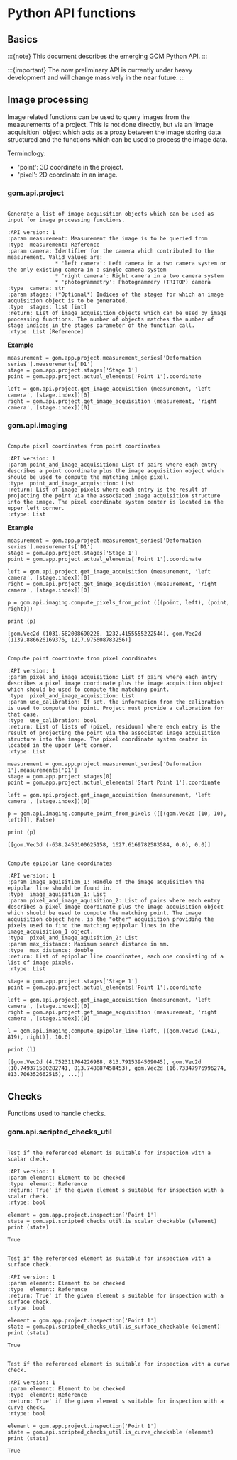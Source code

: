 # Python API functions

## Basics

:::{note}
This document describes the emerging GOM Python API.
:::

:::{important}
The now preliminary API is currently under heavy development and will change massively in the near future.
:::

## Image processing

Image related functions can be used to query images from the measurements of a project. This is not done directly, but via an 'image acquisition' object which acts as a proxy between the image storing data structured and the functions which can be used to process the image data.

Terminology:

* 'point': 3D coordinate in the project.
* 'pixel': 2D coordinate in an image.

### gom.api.project

```{py:function} gom.api.project.get_image_aquisition (measurement, camera, stages)

Generate a list of image acquisition objects which can be used as input for image processing functions.

:API version: 1
:param measurement: Measurement the image is to be queried from
:type  measurement: Reference
:param camera: Identifier for the camera which contributed to the measurement. Valid values are:
               * 'left camera': Left camera in a two camera system or the only existing camera in a single camera system
               * 'right camera': Right camera in a two camera system
               * 'photogrammetry': Photogrammery (TRITOP) camera
:type  camera: str
:param stages: (*Optional*) Indices of the stages for which an image acquisition object is to be generated.
:type  stages: list [int]
:return: List of image acquisition objects which can be used by image processing functions. The number of objects matches the number of stage indices in the stages parameter of the function call.
:rtype: List [Reference]
```

**Example**

```
measurement = gom.app.project.measurement_series['Deformation series'].measurements['D1']
stage = gom.app.project.stages['Stage 1']
point = gom.app.project.actual_elements['Point 1'].coordinate
 
left = gom.api.project.get_image_acquisition (measurement, 'left camera', [stage.index])[0]
right = gom.api.project.get_image_acquisition (measurement, 'right camera', [stage.index])[0]
```

### gom.api.imaging

```{py:function} gom.api.imaging.compute_pixels_from_point (point_and_image_acquisition)

Compute pixel coordinates from point coordinates

:API version: 1
:param point_and_image_acquisition: List of pairs where each entry describes a point coordinate plus the image acquisition object which should be used to compute the matching image pixel.
:type  point_and_image_acquisition: List
:return: List of image pixels where each entry is the result of projecting the point via the associated image acquisition structure into the image. The pixel coordinate system center is located in the upper left corner.
:rtype: List
```

**Example**

```
measurement = gom.app.project.measurement_series['Deformation series'].measurements['D1']
stage = gom.app.project.stages['Stage 1']
point = gom.app.project.actual_elements['Point 1'].coordinate
 
left = gom.api.project.get_image_acquisition (measurement, 'left camera', [stage.index])[0]
right = gom.api.project.get_image_acquisition (measurement, 'right camera', [stage.index])[0]
 
p = gom.api.imaging.compute_pixels_from_point ([(point, left), (point, right)])
 
print (p)
```
```
[gom.Vec2d (1031.582008690226, 1232.4155555222544), gom.Vec2d (1139.886626169376, 1217.975608783256)]
```

```{py:function} gom.api.imaging.compute_point_from_pixels ([[pixel_and_image acquisition]], use_calibration)

Compute point coordinate from pixel coordinates

:API version: 1
:param pixel_and_image_acquisition: List of pairs where each entry describes a pixel image coordinate plus the image acquisition object which should be used to compute the matching point.
:type  pixel_and_image_acquisition: List
:param use_calibration: If set, the information from the calibration is used to compute the point. Project must provide a calibration for that case.
:type  use_calibration: bool
:return: List of lists of (pixel, residuum) where each entry is the result of projecting the point via the associated image acquisition structure into the image. The pixel coordinate system center is located in the upper left corner.
:rtype: List
```

```
measurement = gom.app.project.measurement_series['Deformation 1'].measurements['D1']
stage = gom.app.project.stages[0]
point = gom.app.project.actual_elements['Start Point 1'].coordinate
 
left = gom.api.project.get_image_acquisition (measurement, 'left camera', [stage.index])[0]
 
p = gom.api.imaging.compute_point_from_pixels ([[(gom.Vec2d (10, 10), left)]], False)
 
print (p)
```
```
[[gom.Vec3d (-638.2453100625158, 1627.6169782583584, 0.0), 0.0]]
```

```{py:function} gom.api.imaging.compute_epipolar_line (image_acquisition_1, [pixel_and_image_acquisition]_2, max_distance)

Compute epipolar line coordinates

:API version: 1
:param image_aquisition_1: Handle of the image acquisition the epipolar line should be found in.
:type  image_aquisition_1: List
:param pixel_and_image_aquisition_2: List of pairs where each entry describes a pixel image coordinate plus the image acquisition object which should be used to compute the matching point. The image acquisition object here. is the "other" acquisition providing the pixels used to find the matching epipolar lines in the image_acquisition_1 object.
:type  pixel_and_image_aquisition_2: List
:param max_distance: Maximum search distance in mm.
:type  max_distance: double
:return: List of epipolar line coordinates, each one consisting of a list of image pixels.
:rtype: List
```

```
stage = gom.app.project.stages['Stage 1']
point = gom.app.project.actual_elements['Point 1'].coordinate
 
left = gom.api.project.get_image_acquisition (measurement, 'left camera', [stage.index])[0]
right = gom.api.project.get_image_acquisition (measurement, 'right camera', [stage.index])[0]
 
l = gom.api.imaging.compute_epipolar_line (left, [(gom.Vec2d (1617, 819), right)], 10.0)
 
print (l)
```
```
[[gom.Vec2d (4.752311764226988, 813.7915394509045), gom.Vec2d (10.749371580282741, 813.748887458453), gom.Vec2d (16.73347976996274, 813.706352662515), ...]]
```

## Checks

Functions used to handle checks.

### gom.api.scripted_checks_util

```{py:function} gom.api.scripted_checks_util.is_scalar_checkable (element)

Test if the referenced element is suitable for inspection with a scalar check.

:API version: 1
:param element: Element to be checked
:type  element: Reference
:return: True' if the given element s suitable for inspection with a scalar check.
:rtype: bool
```

```
element = gom.app.project.inspection['Point 1']
state = gom.api.scripted_checks_util.is_scalar_checkable (element)
print (state)
```
```
True
```

```{py:function} gom.api.scripted_checks_util.is_surface_checkable (element)

Test if the referenced element is suitable for inspection with a surface check.

:API version: 1
:param element: Element to be checked
:type  element: Reference
:return: True' if the given element s suitable for inspection with a surface check.
:rtype: bool
```

```
element = gom.app.project.inspection['Point 1']
state = gom.api.scripted_checks_util.is_surface_checkable (element)
print (state)
```
```
True
```

```{py:function} gom.api.scripted_checks_util.is_curve_checkable (element)

Test if the referenced element is suitable for inspection with a curve check.

:API version: 1
:param element: Element to be checked
:type  element: Reference
:return: True' if the given element s suitable for inspection with a curve check.
:rtype: bool
```

```
element = gom.app.project.inspection['Point 1']
state = gom.api.scripted_checks_util.is_curve_checkable (element)
print (state)
```
```
True
```